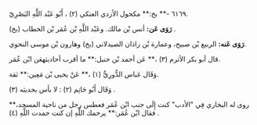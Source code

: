 ٦١٦٩ -** بخ:** مكحول الأزدي العتكي (٢) ، أَبُو عَبْد اللَّهِ البَصْرِيّ.

**رَوَى عَن:** أنس بْن مالك. وعَبْد اللَّهِ بْن عُمَر بْن الخطاب (بخ) .

**رَوَى عَنه:** الربيع بْن صبيح، وعمارة بْن زاذان الصيدلاني (بخ) وهارون بْن موسى النحوي.

قال أبو بكر الأثرم (٣) ،** عَن أحمد بْن حنبل:** ما أقرب أحاديثهعَن ابْن عُمَر.

وَقَال عَباس الدُّورِيُّ (١) ،** عَنْ يحيى بْن مَعِين:** ثقة.

وَقَال أَبُو حَاتِم (٢) : لا بأس بحديثه (٣) .

روى له البخاري فِي "الأدب" كنت إِلَى جنب ابْن عُمَر فعطس رجل من ناحية المسجد،** فقال ابْن عُمَر:** يرحمك اللَّهِ إن كنت حمدت اللَّهِ (٤) .